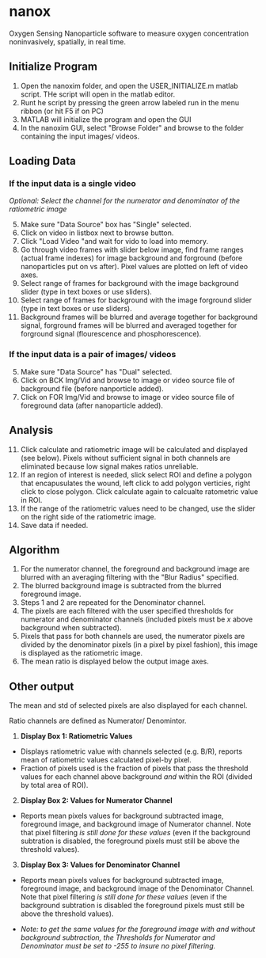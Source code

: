 # nanox
Oxygen Sensing Nanoparticle software to measure oxygen concentration noninvasively, spatially, in real time.


## Initialize Program
1. Open the nanoxim folder, and open the USER_INITIALIZE.m matlab script. THe script will open in the matlab editor.
2. Runt he script by pressing the green arrow labeled run in the menu ribbon (or hit F5 if on PC)
3. MATLAB will initialize the program and open the GUI
4. In the nanoxim GUI, select "Browse Folder" and browse to the folder containing the input images/ videos.


## Loading Data
### If the input data is a single video
*Optional: Select the channel for the numerator and denominator of the ratiometric image*

5. Make sure "Data Source" box has "Single" selected.
6. Click on video in listbox next to browse button.
7. Click "Load Video "and wait for vido to load into memory.
8. Go through video frames with slider below image, find frame ranges (actual frame indexes) for image background and forground (before nanoparticles put on vs after). Pixel values are plotted on left of video axes.
9. Select range of frames for background with the image background slider (type in text boxes or use sliders).
10. Select range of frames for background with the image forground slider (type in text boxes or use sliders).
11. Background frames will be blurred and average together for background signal, forground frames will be blurred and averaged together for forground signal (flourescence and phosphorescence).

### If the input data is a pair of images/ videos
5. Make sure "Data Source" has "Dual" selected.
6. Click on BCK Img/Vid and browse to image or video source file of background file (before nanporticle added).
7. Click on FOR Img/Vid and browse to image or video source file of foreground data (after nanoparticle added).


## Analysis
11. Click calculate and ratiometric image will be calculated and displayed (see below). Pixels without sufficient signal in both channels are eliminated because low signal makes ratios unreliable.
12. If an region of interest is needed, slick select ROI and define a polygon that encapusulates the wound, left click to add polygon verticies, right click to close polygon. Click calculate again to calcualte ratometric value in ROI.
13. If the range of the ratiometric values need to be changed, use the slider on the right side of the ratiometric image.
14. Save data if needed.

## Algorithm
1. For the numerator channel, the foreground and background image are blurred with an averaging filtering with the "Blur Radius" specified.
2. The blurred background image is subtracted from the blurred foreground image.
3. Steps 1 and 2 are repeated for the Denominator channel.
4. The pixels are each filtered with the user specified thresholds for numerator and denominator channels (included pixels must be *x* above background when subtracted).
5. Pixels that pass for both channels are used, the numerator pixels are divided by the denominator pixels (in a pixel by pixel fashion), this image is displayed as the ratiometric image.
6. The mean ratio is displayed below the output image axes.


## Other output
The mean and std of selected pixels are also displayed for each channel.

Ratio channels are defined as Numerator/ Denomintor.
1. **Display Box 1: Ratiometric Values**
- Displays ratiometric value with channels selected (e.g. B/R), reports mean of ratiometric values calculated pixel-by pixel.
- Fraction of pixels used is the fraction of pixels that pass the threshold values for each channel above background *and* within the ROI (divided by total area of ROI).
2. **Display Box 2: Values for Numerator Channel**
- Reports mean pixels values for background subtracted image, foreground image, and background image of Numerator channel. Note that pixel filtering *is still done for these values* (even if the background subtration is disabled, the foreground pixels must still be above the threshold values).
3. **Display Box 3: Values for Denominator Channel**
- Reports mean pixels values for background subtracted image, foreground image, and background image of the Denominator Channel. Note that pixel filtering *is still done for these values* (even if the background subtration is disabled the foreground pixels must still be above the threshold values).
* *Note: to get the same values for the foreground image with and without background subtraction, the Thresholds for Numerator and Denominator must be set to -255 to insure no pixel filtering.*


